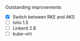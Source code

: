 Outstanding improvements 

- [X] Switch between RKE and AKS
- [ ] Istio 1.5
- [ ] Linkerd 2.8
- [ ] kube-virt